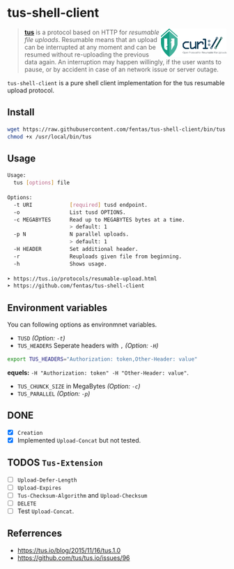 # tus-shell-client

<img alt="Tus logo" src="https://github.com/fentas/tus-shell-client/blob/master/tus-shell-client.png?raw=true" width="30%" align="right" />


> [**tus**](https://tus.io/) is a protocol based on HTTP for *resumable file uploads*. Resumable
> means that an upload can be interrupted at any moment and can be resumed without
> re-uploading the previous data again. An interruption may happen willingly, if
> the user wants to pause, or by accident in case of an network issue or server
> outage.

`tus-shell-client` is a pure shell client implementation for the tus resumable upload protocol.

## Install
```sh
wget https://raw.githubusercontent.com/fentas/tus-shell-client/bin/tus -O /usr/local/bin/tus
chmod +x /usr/local/bin/tus
```

## Usage
```sh
Usage:
  tus [options] file

Options:
  -t URI            [required] tusd endpoint.
  -o                List tusd OPTIONS.
  -c MEGABYTES      Read up to MEGABYTES bytes at a time.
                    > default: 1
  -p N              N parallel uploads.
                    > default: 1
  -H HEADER         Set additional header.
  -r                Reuploads given file from beginning.
  -h                Shows usage.

➤ https://tus.io/protocols/resumable-upload.html
➤ https://github.com/fentas/tus-shell-client

```

## Environment variables
You can following options as environmnet variables.
- `TUSD` _(Option: `-t`)_
- `TUS_HEADERS` Seperate headers with `,` _(Option: `-H`)_
```sh
export TUS_HEADERS="Authorization: token,Other-Header: value"
```
**equels:** `-H "Authorization: token" -H "Other-Header: value"`.
- `TUS_CHUNCK_SIZE` in MegaBytes _(Option: `-c`)_
- `TUS_PARALLEL` _(Option: `-p`)_

## DONE
- [x] `Creation`
- [x] Implemented `Upload-Concat` but not tested.

## TODOS `Tus-Extension`
- [ ] `Upload-Defer-Length`
- [ ] `Upload-Expires`
- [ ] `Tus-Checksum-Algorithm` and `Upload-Checksum`
- [ ] `DELETE`
- [ ] Test `Upload-Concat`.

## Referrences
- https://tus.io/blog/2015/11/16/tus.1.0
- https://github.com/tus/tus.io/issues/96
